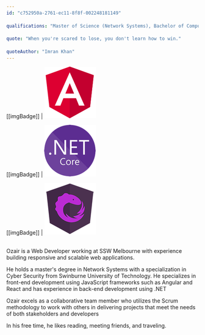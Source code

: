 ```yaml
---
id: "c752950a-2761-ec11-8f8f-002248181149"

qualifications: "Master of Science (Network Systems), Bachelor of Computer Science"

quote: "When you're scared to lose, you don't learn how to win."

quoteAuthor: "Imran Khan"
---
```

[[imgBadge]]
| ![Angular](../badges/Developer-angular.png)

[[imgBadge]]
| ![.NET Core](../badges/Developer-dotnet-core.png)

[[imgBadge]]
| ![NgRx](../badges/Developer-ngrx.png)

<br/>
Ozair is a Web Developer working at SSW Melbourne with experience building responsive and scalable web applications.

He holds a master's degree in Network Systems with a specialization in Cyber Security from Swinburne University of Technology. He specializes in front-end development using JavaScript frameworks such as Angular and React and has experience in back-end development using .NET

Ozair excels as a collaborative team member who utilizes the Scrum methodology to work with others in delivering projects that meet the needs of both stakeholders and developers

In his free time, he likes reading, meeting friends, and traveling.
